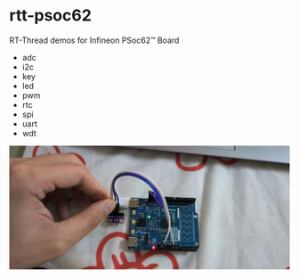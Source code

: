 # rtt-psoc62
RT-Thread demos for Infineon PSoc62™ Board

- adc
- i2c
- key
- led
- pwm
- rtc
- spi
- uart
- wdt



![](./pic.jpg)

